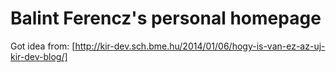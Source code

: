 Balint Ferencz's personal homepage
==================================

Got idea from: [http://kir-dev.sch.bme.hu/2014/01/06/hogy-is-van-ez-az-uj-kir-dev-blog/]
